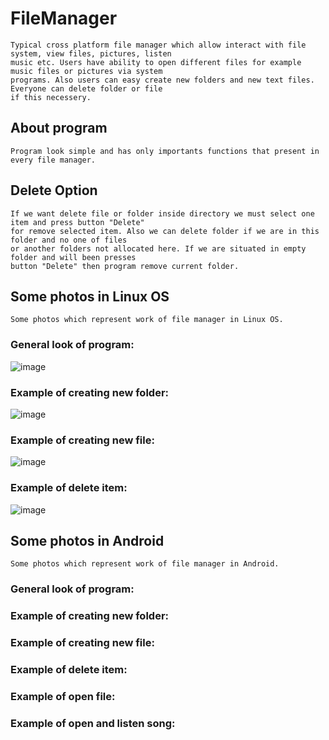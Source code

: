 # FileManager

```
Typical cross platform file manager which allow interact with file system, view files, pictures, listen 
music etc. Users have ability to open different files for example music files or pictures via system 
programs. Also users can easy create new folders and new text files. Everyone can delete folder or file
if this necessery.
```

## About program

```
Program look simple and has only importants functions that present in every file manager.
```

## Delete Option

```
If we want delete file or folder inside directory we must select one item and press button "Delete"
for remove selected item. Also we can delete folder if we are in this folder and no one of files 
or another folders not allocated here. If we are situated in empty folder and will been presses 
button "Delete" then program remove current folder.
```

## Some photos in Linux OS

```
Some photos which represent work of file manager in Linux OS. 
```

### General look of program:

![image](https://user-images.githubusercontent.com/36791929/40862743-232210e6-65f6-11e8-997e-fb86ab7c462a.png)

### Example of creating new folder:

![image](https://user-images.githubusercontent.com/36791929/40862766-38f1319a-65f6-11e8-8fbb-b68c7bf4943c.png)

### Example of creating new file:

![image](https://user-images.githubusercontent.com/36791929/40862794-50434798-65f6-11e8-91e4-ff436bc28868.png)

### Example of delete item: 

![image](https://user-images.githubusercontent.com/36791929/40862872-88e6055e-65f6-11e8-9f6f-eddb9aeca370.png)

## Some photos in Android

```
Some photos which represent work of file manager in Android.
```

### General look of program:



### Example of creating new folder:



### Example of creating new file:



### Example of delete item: 



### Example of open file:



### Example of open and listen song:

